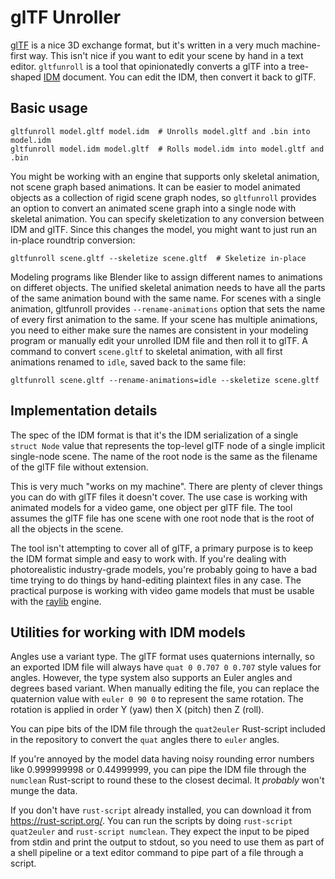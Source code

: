 # glTF Unroller

[glTF](https://www.khronos.org/gltf/) is a nice 3D exchange format, but it's written in a very much machine-first way.
This isn't nice if you want to edit your scene by hand in a text editor.
`gltfunroll` is a tool that opinionatedly converts a glTF into a tree-shaped [IDM](https://github.com/rsaarelm/idm) document.
You can edit the IDM, then convert it back to glTF.

## Basic usage

    gltfunroll model.gltf model.idm  # Unrolls model.gltf and .bin into model.idm
    gltfunroll model.idm model.gltf  # Rolls model.idm into model.gltf and .bin

You might be working with an engine that supports only skeletal animation, not scene graph based animations.
It can be easier to model animated objects as a collection of rigid scene graph nodes, so `gltfunroll` provides an option to convert an animated scene graph into a single node with skeletal animation.
You can specify skeletization to any conversion between IDM and glTF.
Since this changes the model, you might want to just run an in-place roundtrip conversion:

    gltfunroll scene.gltf --skeletize scene.gltf  # Skeletize in-place

Modeling programs like Blender like to assign different names to animations on differet objects.
The unified skeletal animation needs to have all the parts of the same animation bound with the same name.
For scenes with a single animation, gltfunroll provides `--rename-animations` option that sets the name of every first animation to the same.
If your scene has multiple animations, you need to either make sure the names are consistent in your modeling program or manually edit your unrolled IDM file and then roll it to glTF.
A command to convert `scene.gltf` to skeletal animation, with all first animations renamed to `idle`, saved back to the same file:

    gltfunroll scene.gltf --rename-animations=idle --skeletize scene.gltf

## Implementation details

The spec of the IDM format is that it's the IDM serialization of a single `struct Node` value that represents the top-level glTF node of a single implicit single-node scene.
The name of the root node is the same as the filename of the glTF file without extension.

This is very much "works on my machine".
There are plenty of clever things you can do with glTF files it doesn't cover.
The use case is working with animated models for a video game, one object per glTF file.
The tool assumes the glTF file has one scene with one root node that is the root of all the objects in the scene.

The tool isn't attempting to cover all of glTF, a primary purpose is to keep the IDM format simple and easy to work with.
If you're dealing with photorealistic industry-grade models, you're probably going to have a bad time trying to do things by hand-editing plaintext files in any case.
The practical purpose is working with video game models that must be usable with the [raylib](https://www.raylib.com/) engine.

## Utilities for working with IDM models

Angles use a variant type.
The glTF format uses quaternions internally, so an exported IDM file will always have `quat 0 0.707 0 0.707` style values for angles.
However, the type system also supports an Euler angles and degrees based variant.
When manually editing the file, you can replace the quaternion value with `euler 0 90 0` to represent the same rotation.
The rotation is applied in order Y (yaw) then X (pitch) then Z (roll).

You can pipe bits of the IDM file through the `quat2euler` Rust-script included in the repository to convert the `quat` angles there to `euler` angles.

If you're annoyed by the model data having noisy rounding error numbers like 0.999999998 or 0.44999999, you can pipe the IDM file through the `numclean` Rust-script to round these to the closest decimal.
It *probably* won't munge the data.

If you don't have `rust-script` already installed, you can download it from <https://rust-script.org/>.
You can run the scripts by doing `rust-script quat2euler` and `rust-script numclean`.
They expect the input to be piped from stdin and print the output to stdout, so you need to use them as part of a shell pipeline or a text editor command to pipe part of a file through a script.
